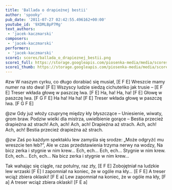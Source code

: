 ```yaml
---
title: 'Ballada o drapieżnej bestii'
author: 'spooky'
pub_date: '2011-07-27 02:42:55.496162+00:00'
youtube_id: '9XDMLBpP7Mg'
text_authors:
 - 'jacek-kaczmarski'
composers:
 - 'jacek-kaczmarski'
performers:
 - 'jacek-kaczmarski'
score1: scores/ballada_o_drapieznej_bestii.png
score1_full: https://storage.googleapis.com/piosenka-media/media/scores/ballada_o_drapieznej_bestii.png
score1_thumb: https://storage.googleapis.com/piosenka-media/media/scores/ballada_o_drapieznej_bestii.png.180x0_q85_upscale.jpg
---
```


#zw
W naszym cyrku, co długo dorabiać się musiał, [E F E]
Wreszcie mamy numer na sto dwa! [F E]
Wszyscy ludzie siedzą cichuteńko jak trusie – [E F E]
Treser wkłada głowę w paszczę lwa. [F E]
Ha, ha! Ha, ha! [F E]
Głowę w paszczę lwa. [F G F E]
Ha ha! Ha ha! [F E]
Treser wkłada głowę w paszczę lwa. [F G F E]

@zw
Gdy już włoży czuprynę między kły błyszczące –
Uniesienie, wiwaty, grom braw.
Podziw wielki dla mistrza, uwielbienie gorące –
Bestia przecież drapieżna aż strach!
Ach, ach! Ach, ach!
Drapieżna aż strach.
Ach, ach! Ach, ach!
Bestia przecież drapieżna aż strach.

@zw
Zaś po każdym spektaklu lew zamyśla się srodze:
„Może odgryźć mu wreszcie ten łeb?”,
Ale w czas przedstawienia trzyma nerwy na wodzy,
Na bicz zerka i stygnie w nim krew…
Ech, ech… Ech, ech…
Stygnie w nim krew.
Ech, ech… Ech, ech…
Na bicz zerka i stygnie w nim krew…

Tak wahając się ciągle, raz potulny, raz zły, [E F E]
Zobojętniał na ludzkie lew wrzaski [F E]
I zapomniał na koniec, że w ogóle ma kły… [E F E]
A treser wciąż zbiera oklaski! [F E a]
Lew zapomniał na koniec, że w ogóle ma kły, [F a]
A treser wciąż zbiera oklaski! [F E a]